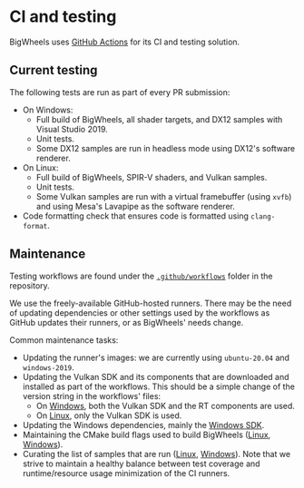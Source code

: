 # CI and testing
BigWheels uses [GitHub Actions]() for its CI and testing solution.

## Current testing 
The following tests are run as part of every PR submission:
* On Windows: 
  * Full build of BigWheels, all shader targets, and DX12 samples with Visual Studio 2019.
  * Unit tests.
  * Some DX12 samples are run in headless mode using DX12's software renderer.
* On Linux:
  * Full build of BigWheels, SPIR-V shaders, and Vulkan samples.
  * Unit tests.
  * Some Vulkan samples are run with a virtual framebuffer (using `xvfb`) and using Mesa's Lavapipe as the software renderer.
* Code formatting check that ensures code is formatted using `clang-format`.

## Maintenance
Testing workflows are found under the [`.github/workflows`](https://github.com/google/bigwheels/tree/main/.github/workflows) folder in the repository.

We use the freely-available GitHub-hosted runners. There may be the need of updating dependencies or other settings used by the workflows as GitHub updates their runners, or as BigWheels' needs change.

Common maintenance tasks:
* Updating the runner's images: we are currently using `ubuntu-20.04` and `windows-2019`.
* Updating the Vulkan SDK and its components that are downloaded and installed as part of the workflows. This should be a simple change of the version string in the workflows' files:
  * On [Windows](https://github.com/google/bigwheels/blob/main/.github/workflows/windows-build.yml#L24), both the Vulkan SDK and the RT components are used.
  * On [Linux](https://github.com/google/bigwheels/blob/main/.github/workflows/linux-build.yml#L24), only the Vulkan SDK is used.
* Updating the Windows dependencies, mainly the [Windows SDK](https://github.com/google/bigwheels/blob/main/.github/workflows/windows-build.yml#L21).
* Maintaining the CMake build flags used to build BigWheels ([Linux](https://github.com/google/bigwheels/blob/main/.github/workflows/linux-build.yml#L41), [Windows](https://github.com/google/bigwheels/blob/main/.github/workflows/windows-build.yml#L44)).
* Curating the list of samples that are run ([Linux](https://github.com/google/bigwheels/blob/main/.github/workflows/linux-build.yml#L47), [Windows](https://github.com/google/bigwheels/blob/main/.github/workflows/windows-build.yml#L55)). Note that we strive to maintain a healthy balance between test coverage and runtime/resource usage minimization of the CI runners.